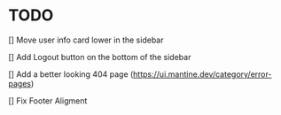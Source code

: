 # TODO

[] Move user info card lower in the sidebar

[] Add Logout button on the bottom of the sidebar

[] Add a better looking 404 page (https://ui.mantine.dev/category/error-pages)

[] Fix Footer Aligment
